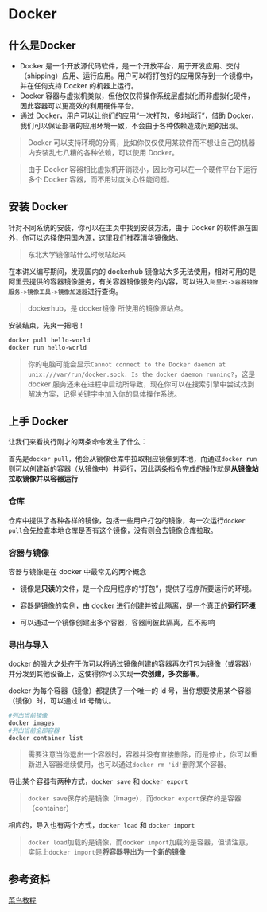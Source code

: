 # Docker
## 什么是Docker
- Docker 是一个开放源代码软件，是一个开放平台，用于开发应用、交付（shipping）应用、运行应用。用户可以将打包好的应用保存到一个镜像中，并在任何支持 Docker 的机器上运行。
- Docker 容器与虚拟机类似，但他仅仅将操作系统层虚拟化而非虚拟化硬件，因此容器可以更高效的利用硬件平台。
- 通过 Docker，用户可以让他们的应用“一次打包，多地运行”，借助 Docker，我们可以保证部署的应用环境一致，不会由于各种依赖造成问题的出现。

> Docker 可以支持环境的分离，比如你仅仅使用某软件而不想让自己的机器内安装乱七八糟的各种依赖，可以使用 Docker。

> 由于 Docker 容器相比虚拟机开销较小，因此你可以在一个硬件平台下运行多个 Docker 容器，而不用过度关心性能问题。

## 安装 Docker
针对不同系统的安装，你可以在主页中找到安装方法，由于 Docker 的软件源在国外，你可以选择使用国内源，这里我们推荐清华镜像站。

> 东北大学镜像站什么时候站起来

在本讲义编写期间，发现国内的 dockerhub 镜像站大多无法使用，相对可用的是阿里云提供的容器镜像服务，有关容器镜像服务的内容，可以进入`阿里云->容器镜像服务->镜像工具->镜像加速器`进行查询。

> dockerhub，是 docker镜像 所使用的镜像源站点。

安装结束，先爽一把吧！

```bash
docker pull hello-world
docker run hello-world
```

> 你的电脑可能会显示`Cannot connect to the Docker daemon at unix:///var/run/docker.sock. Is the docker daemon running?`，这是 docker 服务还未在进程中启动所导致，现在你可以在搜索引擎中尝试找到解决方案，记得关键字中加入你的具体操作系统。

## 上手 Docker
让我们来看执行刚才的两条命令发生了什么：

首先是`docker pull`，他会从镜像仓库中拉取相应镜像到本地，而通过`docker run`则可以创建新的容器（从镜像中）并运行，因此两条指令完成的操作就是**从镜像站拉取镜像并以容器运行**

### 仓库
仓库中提供了各种各样的镜像，包括一些用户打包的镜像，每一次运行`docker pull`会先检查本地仓库是否有这个镜像，没有则会去镜像仓库拉取。

### 容器与镜像
容器与镜像是在 docker 中最常见的两个概念

- 镜像是**只读**的文件，是一个应用程序的“打包”，提供了程序所要运行的环境。

- 容器是镜像的实例，由 docker 进行创建并彼此隔离，是一个真正的**运行环境**

- 可以通过一个镜像创建出多个容器，容器间彼此隔离，互不影响

### 导出与导入
docker 的强大之处在于你可以将通过镜像创建的容器再次打包为镜像（或容器）并分发到其他设备上，这使得你可以实现**一次创建，多次部署**。

docker 为每个容器（镜像）都提供了一个唯一的 id 号，当你想要使用某个容器（镜像）时，可以通过 id 号确认。

```bash 
#列出当前镜像
docker images
#列出当前全部容器
docker container list
```

> 需要注意当你退出一个容器时，容器并没有直接删除，而是停止，你可以重新进入容器继续使用，也可以通过`docker rm 'id'`删除某个容器。

导出某个容器有两种方式，`docker save` 和 `docker export`

> `docker save`保存的是镜像（image），而`docker export`保存的是容器（container）

相应的，导入也有两个方式，`docker load` 和 `docker import`

> `docker load`加载的是镜像，而`docker import`加载的是容器，但请注意，实际上`docker import`是**将容器导出为一个新的镜像**

## 参考资料
[菜鸟教程](https://www.runoob.com/docker/docker-tutorial.html) 
